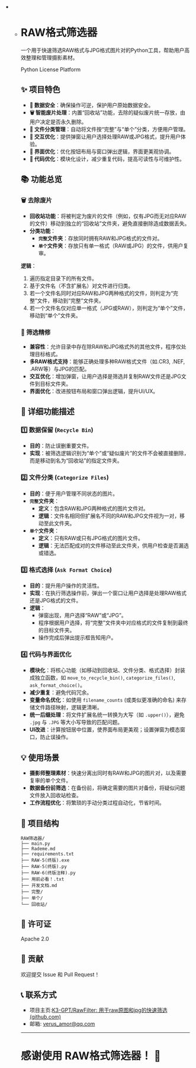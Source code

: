 - - # RAW格式筛选器
  
    一个用于快速筛选RAW格式与JPG格式图片对的Python工具，帮助用户高效整理和管理摄影素材。
  
    Python License Platform
  
    ## ✨ 项目特色
  
    - **🎯 数据安全**：确保操作可逆，保护用户原始数据安全。
    - **🗑️ 智能废片处理**：内置“回收站”功能，去除的疑似废片统一存放，由用户决定是否永久删除。
    - **📂 文件分类管理**：自动将文件按“完整”与“单个”分类，方便用户管理。
    - **🎨 交互优化**：提供弹窗让用户选择处理RAW或JPG格式，提升用户体验。
    - **🎨 界面优化**：优化按钮布局与窗口弹出逻辑，界面更美观协调。
    - **🔧 代码优化**：模块化设计，减少重复代码，提高可读性与可维护性。
  
    ## 📚 功能总览
  
    ### 🗑️ 去除废片
  
    - **回收站功能**：将被判定为废片的文件（例如，仅有JPG而无对应RAW的文件）移动到独立的“回收站”文件夹，避免直接删除造成数据丢失。
    - **分类功能**：
        - **`完整`文件夹**：存放同时拥有RAW和JPG格式的文件对。
        - **`单个`文件夹**：存放只有单一格式（RAW或JPG）的文件，供用户复审。
  
    **逻辑**：
    1.  遍历指定目录下的所有文件。
    2.  基于文件名（不含扩展名）对文件进行归类。
    3.  若一个文件名同时对应RAW和JPG两种格式的文件，则判定为“完整”文件，移动到“完整”文件夹。
    4.  若一个文件名仅对应单一格式（JPG或RAW），则判定为“单个”文件，移动到“单个”文件夹。
  
    ### 🎨 筛选精修
  
    - **兼容性**：允许目录中存在除RAW和JPG格式外的其他文件，程序仅处理目标格式。
    - **多RAW格式支持**：能够正确处理多种RAW格式文件（如.CR3, .NEF, .ARW等）与JPG的匹配。
    - **交互优化**：增加弹窗，让用户选择是筛选并复制RAW文件还是JPG文件到目标文件夹。
    - **界面优化**：改进按钮布局和窗口弹出逻辑，提升UI/UX。
  
    ## 🔧 详细功能描述
  
    ### 1️⃣ 数据保留 (`Recycle Bin`)
  
    - **目的**：防止误删重要文件。
    - **实现**：被筛选逻辑识别为“单个”或“疑似废片”的文件不会被直接删除，而是移动到名为“回收站”的指定文件夹。
  
    ### 2️⃣ 文件分类 (`Categorize Files`)
  
    - **目的**：便于用户管理不同状态的图片。
    - **`完整`文件夹**：
        - **定义**：包含RAW和JPG两种格式的图片文件对。
        - **逻辑**：文件名相同但扩展名不同的RAW和JPG文件视为一对，移动至此文件夹。
    - **`单个`文件夹**：
        - **定义**：只有RAW或只有JPG格式的图片文件。
        - **逻辑**：无法匹配成对的文件移动至此文件夹，供用户检查是否漏选或错选。
  
    ### 3️⃣ 格式选择 (`Ask Format Choice`)
  
    - **目的**：提升用户操作的灵活性。
    - **实现**：在执行筛选操作前，弹出一个窗口让用户选择是处理RAW格式还是JPG格式的文件。
    - **逻辑**：
        - 弹窗出现，用户选择“RAW”或“JPG”。
        - 程序根据用户选择，将“完整”文件夹中对应格式的文件复制到最终的目标文件夹。
        - 操作完成后弹出提示框告知用户。
  
    ### 4️⃣ 代码与界面优化
  
    - **模块化**：将核心功能（如移动到回收站、文件分类、格式选择）封装成独立函数，如 `move_to_recycle_bin()`, `categorize_files()`, `ask_format_choice()`。
    - **减少重复**：避免代码冗余。
    - **变量命名优化**：如使用 `filename_counts` (或类似更准确的命名) 来存储文件路径映射，逻辑更清晰。
    - **统一后缀处理**：将文件扩展名统一转换为大写（如 `.upper()`），避免 `.jpg` 与 `.JPG` 等大小写导致的匹配问题。
    - **UI改进**：计算按钮居中位置，使界面布局更美观；设置弹窗为模态窗口，防止误操作。
  
    ## 💡 使用场景
  
    - **摄影师整理素材**：快速分离出同时有RAW和JPG的图片对，以及需要复审的单个文件。
    - **数据备份前筛选**：在备份前，将确定需要的图片对备份，将疑似问题文件放入回收站检查。
    - **工作流程优化**：将繁琐的手动分类过程自动化，节省时间。
  
    ## 📁 项目结构
  
    ```
    RAW筛选器/
    ├── main.py          
    ├── Rademe.md        
    ├── requirements.txt 
    ├── RAW-5(终版).exe  
    ├── RAW-5(终版).py   
    ├── RAW-6(终版注释).py 
    ├── 用前必看！.txt   
    ├── 开发文档.md     
    ├── 完整/           
    ├── 单个/          
    └── 回收站/        
    ```
  
    ## 📄 许可证
  
     Apache 2.0 
  
    ## 🤝 贡献
  
    欢迎提交 Issue 和 Pull Request！
  
    ## 📞 联系方式
  
    - 项目主页:[K3-GPT/RawFilter: 用于raw原图和jpg的快速筛选 (github.com)](https://github.com/K3-GPT/RawFilter#)
    - 邮箱: verus_amor@qq.com
  
    ---
  
    # **感谢使用 RAW格式筛选器！ 🎉**
